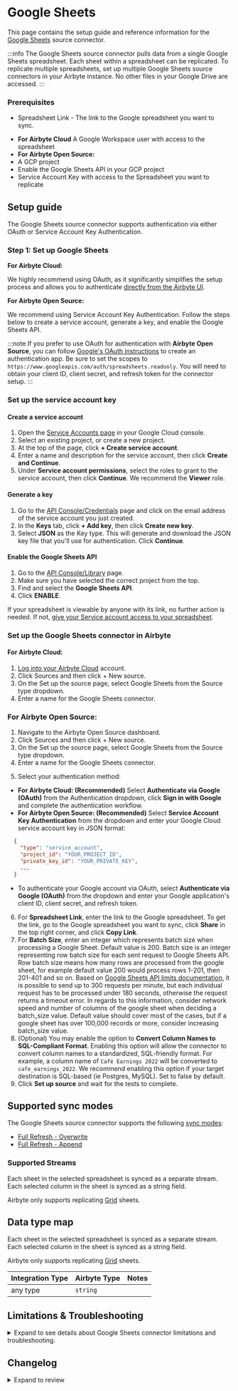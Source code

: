 # Google Sheets

<HideInUI>

This page contains the setup guide and reference information for the [Google Sheets](https://developers.google.com/sheets) source connector.

</HideInUI>

:::info
The Google Sheets source connector pulls data from a single Google Sheets spreadsheet. Each sheet within a spreadsheet can be replicated. To replicate multiple spreadsheets, set up multiple Google Sheets source connectors in your Airbyte instance. No other files in your Google Drive are accessed.
:::

### Prerequisites

- Spreadsheet Link - The link to the Google spreadsheet you want to sync.
<!-- env:cloud -->
- **For Airbyte Cloud** A Google Workspace user with access to the spreadsheet
  <!-- /env:cloud -->
  <!-- env:oss -->
- **For Airbyte Open Source:**
- A GCP project
- Enable the Google Sheets API in your GCP project
- Service Account Key with access to the Spreadsheet you want to replicate
<!-- /env:oss -->

## Setup guide

The Google Sheets source connector supports authentication via either OAuth or Service Account Key Authentication.

### Step 1: Set up Google Sheets

<!-- env:cloud -->

**For Airbyte Cloud:**

We highly recommend using OAuth, as it significantly simplifies the setup process and allows you to authenticate [directly from the Airbyte UI](#set-up-the-google-sheets-source-connector-in-airbyte).

<!-- /env:cloud -->

<!-- env:oss -->

**For Airbyte Open Source:**

We recommend using Service Account Key Authentication. Follow the steps below to create a service account, generate a key, and enable the Google Sheets API.

:::note
If you prefer to use OAuth for authentication with **Airbyte Open Source**, you can follow [Google's OAuth instructions](https://developers.google.com/identity/protocols/oauth2) to create an authentication app. Be sure to set the scopes to `https://www.googleapis.com/auth/spreadsheets.readonly`. You will need to obtain your client ID, client secret, and refresh token for the connector setup.
:::

### Set up the service account key

#### Create a service account

1. Open the [Service Accounts page](https://console.cloud.google.com/projectselector2/iam-admin/serviceaccounts) in your Google Cloud console.
2. Select an existing project, or create a new project.
3. At the top of the page, click **+ Create service account**.
4. Enter a name and description for the service account, then click **Create and Continue**.
5. Under **Service account permissions**, select the roles to grant to the service account, then click **Continue**. We recommend the **Viewer** role.

#### Generate a key

1. Go to the [API Console/Credentials](https://console.cloud.google.com/apis/credentials) page and click on the email address of the service account you just created.
2. In the **Keys** tab, click **+ Add key**, then click **Create new key**.
3. Select **JSON** as the Key type. This will generate and download the JSON key file that you'll use for authentication. Click **Continue**.

#### Enable the Google Sheets API

1. Go to the [API Console/Library](https://console.cloud.google.com/apis/library) page.
2. Make sure you have selected the correct project from the top.
3. Find and select the **Google Sheets API**.
4. Click **ENABLE**.

If your spreadsheet is viewable by anyone with its link, no further action is needed. If not, [give your Service account access to your spreadsheet](https://youtu.be/GyomEw5a2NQ%22).

<!-- /env:oss -->

### Set up the Google Sheets connector in Airbyte

<!-- env:cloud -->
#### For Airbyte Cloud: 

1. [Log into your Airbyte Cloud](https://cloud.airbyte.com/workspaces) account.
2. Click Sources and then click + New source.
3. On the Set up the source page, select Google Sheets from the Source type dropdown.
4. Enter a name for the Google Sheets connector.
<!-- /env:cloud -->
<!-- env:oss -->
### For Airbyte Open Source:

1. Navigate to the Airbyte Open Source dashboard.
2. Click Sources and then click + New source.
3. On the Set up the source page, select Google Sheets from the Source type dropdown.
4. Enter a name for the Google Sheets connector.
<!-- /env:oss -->
5. Select your authentication method:
<!-- env:cloud -->

- **For Airbyte Cloud: (Recommended)** Select **Authenticate via Google (OAuth)** from the Authentication dropdown, click **Sign in with Google** and complete the authentication workflow.
  <!-- /env:cloud -->
  <!-- env:oss -->
- **For Airbyte Open Source: (Recommended)** Select **Service Account Key Authentication** from the dropdown and enter your Google Cloud service account key in JSON format:

```json
  {
    "type": "service_account",
    "project_id": "YOUR_PROJECT_ID",
    "private_key_id": "YOUR_PRIVATE_KEY",
    ...
  }
```

- To authenticate your Google account via OAuth, select **Authenticate via Google (OAuth)** from the dropdown and enter your Google application's client ID, client secret, and refresh token.
<!-- /env:oss -->

6. For **Spreadsheet Link**, enter the link to the Google spreadsheet. To get the link, go to the Google spreadsheet you want to sync, click **Share** in the top right corner, and click **Copy Link**.
7. For **Batch Size**, enter an integer which represents batch size when processing a Google Sheet. Default value is 200.
   Batch size is an integer representing row batch size for each sent request to Google Sheets API.
   Row batch size means how many rows are processed from the google sheet, for example default value 200
   would process rows 1-201, then 201-401 and so on.
   Based on [Google Sheets API limits documentation](https://developers.google.com/sheets/api/limits),
   it is possible to send up to 300 requests per minute, but each individual request has to be processed under 180 seconds,
   otherwise the request returns a timeout error. In regards to this information, consider network speed and
   number of columns of the google sheet when deciding a batch_size value.
   Default value should cover most of the cases, but if a google sheet has over 100,000 records or more,
   consider increasing batch_size value.
8. (Optional) You may enable the option to **Convert Column Names to SQL-Compliant Format**. Enabling this option will allow the connector to convert column names to a standardized, SQL-friendly format. For example, a column name of `Café Earnings 2022` will be converted to `cafe_earnings_2022`. We recommend enabling this option if your target destination is SQL-based (ie Postgres, MySQL). Set to false by default.
9. Click **Set up source** and wait for the tests to complete.

<HideInUI>

## Supported sync modes

The Google Sheets source connector supports the following [sync modes](https://docs.airbyte.com/cloud/core-concepts/#connection-sync-modes):

- [Full Refresh - Overwrite](https://docs.airbyte.com/understanding-airbyte/connections/full-refresh-overwrite/)
- [Full Refresh - Append](https://docs.airbyte.com/understanding-airbyte/connections/full-refresh-append)

### Supported Streams

Each sheet in the selected spreadsheet is synced as a separate stream. Each selected column in the sheet is synced as a string field.

Airbyte only supports replicating [Grid](https://developers.google.com/sheets/api/reference/rest/v4/spreadsheets/sheets#SheetType) sheets.

## Data type map

Each sheet in the selected spreadsheet is synced as a separate stream. Each selected column in the sheet is synced as a string field.

Airbyte only supports replicating [Grid](https://developers.google.com/sheets/api/reference/rest/v4/spreadsheets/sheets#SheetType) sheets.

| Integration Type | Airbyte Type | Notes |
| :--------------- | :----------- | :---- |
| any type         | `string`     |       |

## Limitations & Troubleshooting

<details>
<summary>
Expand to see details about Google Sheets connector limitations and troubleshooting.
</summary>

### Connector limitations

#### Rate limiting

The [Google API rate limits](https://developers.google.com/sheets/api/limits) are:

- 300 read requests per minute per project
- 60 requests per minute per user per project

Airbyte batches requests to the API in order to efficiently pull data and respect these rate limits. We recommend not using the same user or service account for more than 3 instances of the Google Sheets source connector to ensure high transfer speeds.

### Troubleshooting

- If your sheet is completely empty (no header rows) or deleted, Airbyte will not delete the table in the destination. If this happens, the sync logs will contain a message saying the sheet has been skipped when syncing the full spreadsheet.
- Connector setup will fail if the spreadsheet is not a Google Sheets file. If the file was saved or imported as another file type the setup could fail.
- Check out common troubleshooting issues for the Google Sheets source connector on our [Airbyte Forum](https://github.com/airbytehq/airbyte/discussions).

</details>

## Changelog

<details>
  <summary>Expand to review</summary>

| Version | Date       | Pull Request                                             | Subject                                                                           |
|---------|------------|----------------------------------------------------------|-----------------------------------------------------------------------------------|
| 0.7.4 | 2024-08-17 | [44270](https://github.com/airbytehq/airbyte/pull/44270) | Update dependencies |
| 0.7.3 | 2024-08-12 | [43921](https://github.com/airbytehq/airbyte/pull/43921) | Update dependencies |
| 0.7.2 | 2024-08-10 | [43544](https://github.com/airbytehq/airbyte/pull/43544) | Update dependencies |
| 0.7.1 | 2024-08-03 | [43290](https://github.com/airbytehq/airbyte/pull/43290) | Update dependencies |
| 0.7.0 | 2024-08-02 | [42975](https://github.com/airbytehq/airbyte/pull/42975) | Migrate to CDK v4.3.0 |
| 0.6.3 | 2024-07-27 | [42826](https://github.com/airbytehq/airbyte/pull/42826) | Update dependencies |
| 0.6.2 | 2024-07-22 | [41993](https://github.com/airbytehq/airbyte/pull/41993) | Avoid syncs with rate limits being considered successful |
| 0.6.1 | 2024-07-20 | [42376](https://github.com/airbytehq/airbyte/pull/42376) | Update dependencies |
| 0.6.0 | 2024-07-17 | [42071](https://github.com/airbytehq/airbyte/pull/42071) | Migrate to CDK v3.9.0 |
| 0.5.11 | 2024-07-13 | [41527](https://github.com/airbytehq/airbyte/pull/41527) | Update dependencies |
| 0.5.10 | 2024-07-09 | [41273](https://github.com/airbytehq/airbyte/pull/41273) | Update dependencies |
| 0.5.9 | 2024-07-06 | [41005](https://github.com/airbytehq/airbyte/pull/41005) | Update dependencies |
| 0.5.8 | 2024-06-28 | [40587](https://github.com/airbytehq/airbyte/pull/40587) | Replaced deprecated AirbyteLogger with logging.Logger |
| 0.5.7 | 2024-06-25 | [40560](https://github.com/airbytehq/airbyte/pull/40560) | Catch an auth error during discover and raise a config error |
| 0.5.6 | 2024-06-26 | [40533](https://github.com/airbytehq/airbyte/pull/40533) | Update dependencies |
| 0.5.5 | 2024-06-25 | [40505](https://github.com/airbytehq/airbyte/pull/40505) | Update dependencies |
| 0.5.4 | 2024-06-22 | [40129](https://github.com/airbytehq/airbyte/pull/40129) | Update dependencies |
| 0.5.3 | 2024-06-06 | [39225](https://github.com/airbytehq/airbyte/pull/39225) | [autopull] Upgrade base image to v1.2.2 |
| 0.5.2 | 2024-06-02 | [38851](https://github.com/airbytehq/airbyte/pull/38851) | Emit state message at least once per stream |
| 0.5.1 | 2024-04-11 | [35404](https://github.com/airbytehq/airbyte/pull/35404) | Add `row_batch_size` parameter more granular control read records |
| 0.5.0 | 2024-03-26 | [36515](https://github.com/airbytehq/airbyte/pull/36515) | Resolve poetry dependency conflict, add record counts to state messages |
| 0.4.0 | 2024-03-19 | [36267](https://github.com/airbytehq/airbyte/pull/36267) | Pin airbyte-cdk version to `^0` |
| 0.3.17 | 2024-02-29 | [35722](https://github.com/airbytehq/airbyte/pull/35722) | Add logic to emit stream statuses |
| 0.3.16 | 2024-02-12 | [35136](https://github.com/airbytehq/airbyte/pull/35136) | Fix license in `pyproject.toml`. |
| 0.3.15 | 2024-02-07 | [34944](https://github.com/airbytehq/airbyte/pull/34944) | Manage dependencies with Poetry. |
| 0.3.14 | 2024-01-23 | [34437](https://github.com/airbytehq/airbyte/pull/34437) | Fix header cells filtering |
| 0.3.13 | 2024-01-19 | [34376](https://github.com/airbytehq/airbyte/pull/34376) | Fix names conversion |
| 0.3.12 | 2023-12-14 | [33414](https://github.com/airbytehq/airbyte/pull/33414) | Prepare for airbyte-lib |
| 0.3.11 | 2023-10-19 | [31599](https://github.com/airbytehq/airbyte/pull/31599) | Base image migration: remove Dockerfile and use the python-connector-base image |
| 0.3.10 | 2023-09-27 | [30487](https://github.com/airbytehq/airbyte/pull/30487) | Fix bug causing rows to be skipped when batch size increased due to rate limits. |
| 0.3.9 | 2023-09-25 | [30749](https://github.com/airbytehq/airbyte/pull/30749) | Performance testing - include socat binary in docker image |
| 0.3.8 | 2023-09-25 | [30747](https://github.com/airbytehq/airbyte/pull/30747) | Performance testing - include socat binary in docker image |
| 0.3.7 | 2023-08-25 | [29826](https://github.com/airbytehq/airbyte/pull/29826) | Remove row batch size from spec, add auto increase this value when rate limits |
| 0.3.6 | 2023-08-16 | [29491](https://github.com/airbytehq/airbyte/pull/29491) | Update to latest CDK |
| 0.3.5 | 2023-08-16 | [29427](https://github.com/airbytehq/airbyte/pull/29427) | Add stop reading in case of 429 error |
| 0.3.4 | 2023-05-15 | [29453](https://github.com/airbytehq/airbyte/pull/29453) | Update spec descriptions |
| 0.3.3 | 2023-08-10 | [29327](https://github.com/airbytehq/airbyte/pull/29327) | Add user-friendly error message for 404 and 403 error while discover |
| 0.3.2 | 2023-08-09 | [29246](https://github.com/airbytehq/airbyte/pull/29246) | Add checking while reading to skip modified sheets |
| 0.3.1 | 2023-07-06 | [28033](https://github.com/airbytehq/airbyte/pull/28033) | Fixed several reported vulnerabilities (25 total), CVE-2022-37434, CVE-2022-42898 |
| 0.3.0 | 2023-06-26 | [27738](https://github.com/airbytehq/airbyte/pull/27738) | License Update: Elv2 |
| 0.2.39 | 2023-05-31 | [26833](https://github.com/airbytehq/airbyte/pull/26833) | Remove authSpecification in favour of advancedAuth in specification |
| 0.2.38 | 2023-05-16 | [26097](https://github.com/airbytehq/airbyte/pull/26097) | Refactor config error |
| 0.2.37 | 2023-02-21 | [23292](https://github.com/airbytehq/airbyte/pull/23292) | Skip non grid sheets. |
| 0.2.36 | 2023-02-21 | [23272](https://github.com/airbytehq/airbyte/pull/23272) | Handle empty sheets gracefully. |
| 0.2.35 | 2023-02-23 | [23057](https://github.com/airbytehq/airbyte/pull/23057) | Slugify column names |
| 0.2.34 | 2023-02-15 | [23071](https://github.com/airbytehq/airbyte/pull/23071) | Change min spreadsheet id size to 20 symbols |
| 0.2.33 | 2023-02-13 | [23278](https://github.com/airbytehq/airbyte/pull/23278) | Handle authentication errors |
| 0.2.32 | 2023-02-13 | [22884](https://github.com/airbytehq/airbyte/pull/22884) | Do not consume http spreadsheets. |
| 0.2.31 | 2022-10-09 | [19574](https://github.com/airbytehq/airbyte/pull/19574) | Revert 'Add row_id to rows and use as primary key' |
| 0.2.30 | 2022-10-09 | [19215](https://github.com/airbytehq/airbyte/pull/19215) | Add row_id to rows and use as primary key |
| 0.2.21 | 2022-10-04 | [15591](https://github.com/airbytehq/airbyte/pull/15591) | Clean instantiation of AirbyteStream |
| 0.2.20 | 2022-10-10 | [17766](https://github.com/airbytehq/airbyte/pull/17766) | Fix null pointer exception when parsing the spreadsheet id. |
| 0.2.19 | 2022-09-29 | [17410](https://github.com/airbytehq/airbyte/pull/17410) | Use latest CDK. |
| 0.2.18 | 2022-09-28 | [17326](https://github.com/airbytehq/airbyte/pull/17326) | Migrate to per-stream states. |
| 0.2.17 | 2022-08-03 | [15107](https://github.com/airbytehq/airbyte/pull/15107) | Expose Row Batch Size in Connector Specification |
| 0.2.16 | 2022-07-07 | [13729](https://github.com/airbytehq/airbyte/pull/13729) | Improve configuration field description |
| 0.2.15 | 2022-06-02 | [13446](https://github.com/airbytehq/airbyte/pull/13446) | Retry requests resulting in a server error |
| 0.2.13 | 2022-05-06 | [12685](https://github.com/airbytehq/airbyte/pull/12685) | Update CDK to v0.1.56 to emit an `AirbyeTraceMessage` on uncaught exceptions |
| 0.2.12 | 2022-04-20 | [12230](https://github.com/airbytehq/airbyte/pull/12230) | Update connector to use a `spec.yaml` |
| 0.2.11 | 2022-04-13 | [11977](https://github.com/airbytehq/airbyte/pull/11977) | Replace leftover print statement with airbyte logger |
| 0.2.10 | 2022-03-25 | [11404](https://github.com/airbytehq/airbyte/pull/11404) | Allow using Spreadsheet Link/URL instead of Spreadsheet ID |
| 0.2.9 | 2022-01-25 | [9208](https://github.com/airbytehq/airbyte/pull/9208) | Update title and descriptions |
| 0.2.7 | 2021-09-27 | [8470](https://github.com/airbytehq/airbyte/pull/8470) | Migrate to the CDK |
| 0.2.6 | 2021-09-27 | [6354](https://github.com/airbytehq/airbyte/pull/6354) | Support connecting via Oauth webflow |
| 0.2.5 | 2021-09-12 | [5972](https://github.com/airbytehq/airbyte/pull/5972) | Fix full_refresh test by adding supported_sync_modes to Stream initialization |
| 0.2.4 | 2021-08-05 | [5233](https://github.com/airbytehq/airbyte/pull/5233) | Fix error during listing sheets with diagram only |
| 0.2.3 | 2021-06-09 | [3973](https://github.com/airbytehq/airbyte/pull/3973) | Add AIRBYTE_ENTRYPOINT for Kubernetes support |
| 0.2.2 | 2021-04-20 | [2994](https://github.com/airbytehq/airbyte/pull/2994) | Formatting spec |
| 0.2.1 | 2021-04-03 | [2726](https://github.com/airbytehq/airbyte/pull/2726) | Fix base connector versioning |
| 0.2.0 | 2021-03-09 | [2238](https://github.com/airbytehq/airbyte/pull/2238) | Protocol allows future/unknown properties |
| 0.1.7 | 2021-01-21 | [1762](https://github.com/airbytehq/airbyte/pull/1762) | Fix issue large spreadsheet |
| 0.1.6 | 2021-01-27 | [1668](https://github.com/airbytehq/airbyte/pull/1668) | Adopt connector best practices |
| 0.1.5 | 2020-12-30 | [1438](https://github.com/airbytehq/airbyte/pull/1438) | Implement backoff |
| 0.1.4 | 2020-11-30 | [1046](https://github.com/airbytehq/airbyte/pull/1046) | Add connectors using an index YAML file |

</details>

</HideInUI>
